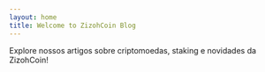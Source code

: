 ```yaml
---
layout: home
title: Welcome to ZizohCoin Blog
---
```


Explore nossos artigos sobre criptomoedas, staking e novidades da ZizohCoin!
